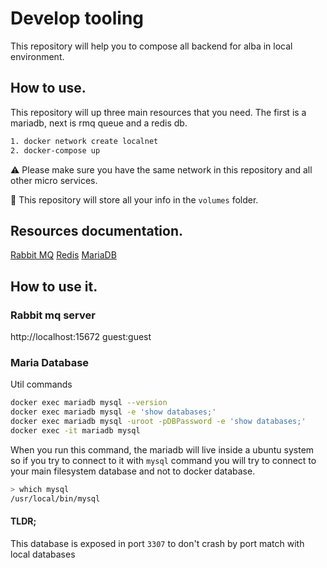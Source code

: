 # Develop tooling

This repository will help you to compose all backend for alba in local environment.

## How to use.

This repository will up three main resources that you need. The first is a mariadb, next is rmq queue and a redis db. 

```sh
1. docker network create localnet
2. docker-compose up
```

⚠️ Please make sure you have the same network in this repository and all other micro services. 

🚀 This repository will store all your info in the `volumes` folder.

## Resources documentation.

[Rabbit MQ](https://hub.docker.com/_/rabbitmq)
[Redis](https://hub.docker.com/r/bitnami/redis/)
[MariaDB](https://hub.docker.com/_/mariadb)

## How to use it.

### Rabbit mq server
http://localhost:15672   guest:guest

### Maria Database

Util commands

```sh
docker exec mariadb mysql --version
docker exec mariadb mysql -e 'show databases;'
docker exec mariadb mysql -uroot -pDBPassword -e 'show databases;'
docker exec -it mariadb mysql
```

When you run this command, the mariadb will live inside a ubuntu system so if you try to connect to it with `mysql` command you will try to connect to your main filesystem database and not to docker database. 
```sh
> which mysql
/usr/local/bin/mysql
```

#### TLDR;
This database is exposed in port `3307` to don't crash by port match with local databases